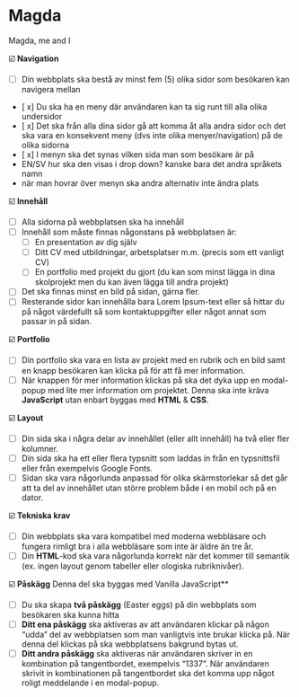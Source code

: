 # Magda
Magda, me and I





☑️ **Navigation**
- [ ]  Din webbplats ska bestå av minst fem (5) olika sidor som besökaren kan navigera mellan
- [ x]  Du ska ha en meny där användaren kan ta sig runt till alla olika undersidor
- [ x]  Det ska från alla dina sidor gå att komma åt alla andra sidor och det ska vara en konsekvent meny (dvs inte olika menyer/navigation) på de olika sidorna
- [ x]  I menyn ska det synas vilken sida man som besökare är på
- EN/SV hur ska den visas i drop down? kanske bara det andra språkets namn
- när man hovrar över menyn ska andra alternativ inte ändra plats

☑️ **Innehåll**
- [ ]  Alla sidorna på webbplatsen ska ha innehåll
- [ ]  Innehåll som måste finnas någonstans på webbplatsen är:
    - [ ]  En presentation av dig själv
    - [ ]  Ditt CV med utbildningar, arbetsplatser m.m. (precis som ett vanligt CV)
    - [ ]  En portfolio med projekt du gjort (du kan som minst lägga in dina skolprojekt men du kan även lägga till andra projekt)
- [ ]  Det ska finnas minst en bild på sidan, gärna fler.
- [ ]  Resterande sidor kan innehålla bara Lorem Ipsum-text eller så hittar du på något värdefullt så som kontaktuppgifter eller något annat som passar in på sidan.

☑️ **Portfolio**
- [ ]  Din portfolio ska vara en lista av projekt med en rubrik och en bild samt en knapp besökaren kan klicka på för att få mer information.
- [ ]  När knappen för mer information klickas på ska det dyka upp en modal-popup med lite mer information om projektet. Denna ska inte kräva **JavaScript** utan enbart byggas med **HTML** & **CSS**.

☑️ **Layout**
- [ ]  Din sida ska i några delar av innehållet (eller allt innehåll) ha två eller fler kolumner.
- [ ]  Din sida ska ha ett eller flera typsnitt som laddas in från en typsnittsfil eller från exempelvis Google Fonts.
- [ ]  Sidan ska vara någorlunda anpassad för olika skärmstorlekar så det går att ta del av innehållet utan större problem både i en mobil och på en dator.

☑️ **Tekniska krav**
- [ ]  Din webbplats ska vara kompatibel med moderna webbläsare och fungera rimligt bra i alla webbläsare som inte är äldre än tre år.
- [ ]  Din **HTML**-kod ska vara någorlunda korrekt när det kommer till semantik (ex. ingen layout genom tabeller eller ologiska rubriknivåer).

☑️ **Påskägg**  Denna del ska byggas med Vanilla JavaScript**
- [ ]  Du ska skapa **två påskägg** (Easter eggs) på din webbplats som besökaren ska kunna hitta
- [ ]  **Ditt ena påskägg** ska aktiveras av att användaren klickar på någon “udda” del av webbplatsen som man vanligtvis inte brukar klicka på. När denna del klickas på ska webbplatsens bakgrund bytas ut.
- [ ]  **Ditt andra påskägg** ska aktiveras när användaren skriver in en kombination på tangentbordet, exempelvis “1337”. När användaren skrivit in kombinationen på tangentbordet ska det komma upp något roligt meddelande i en modal-popup.
